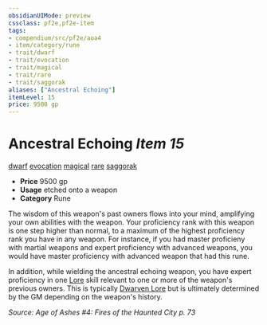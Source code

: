 ```yaml
---
obsidianUIMode: preview
cssclass: pf2e,pf2e-item
tags:
- compendium/src/pf2e/aoa4
- item/category/rune
- trait/dwarf
- trait/evocation
- trait/magical
- trait/rare
- trait/saggorak
aliases: ["Ancestral Echoing"]
itemLevel: 15
price: 9500 gp
---
```

# Ancestral Echoing *Item 15*  
[dwarf](../../../rules/traits/dwarf.md)  [evocation](../../../rules/traits/evocation.md)  [magical](../../../rules/traits/magical.md)  [rare](../../../rules/traits/rare.md)  [saggorak](../../../rules/traits/saggorak-aoa4.md)  

- **Price** 9500 gp
- **Usage** etched onto a weapon
- **Category** Rune

The wisdom of this weapon's past owners flows into your mind, amplifying your own abilities with the weapon. Your proficiency rank with this weapon is one step higher than normal, to a maximum of the highest proficiency rank you have in any weapon. For instance, if you had master proficieny with martial weapons and expert proficiency with advanced weapons, you would have master proficiency with advanced weapon that had this rune.

In addition, while wielding the ancestral echoing weapon, you have expert proficiency in one [Lore](../../skills.md#Lore) skill relevant to one or more of the weapon's previous owners. This is typically [Dwarven Lore](../../skills.md#Lore) but is ultimately determined by the GM depending on the weapon's history.

*Source: Age of Ashes #4: Fires of the Haunted City p. 73*